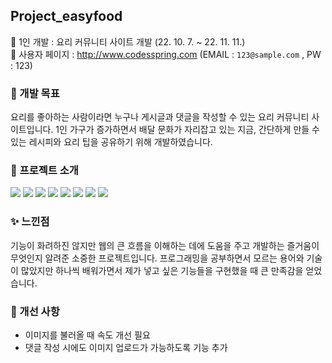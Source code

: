 ## Project_easyfood
🍩 1인 개발 : 요리 커뮤니티 사이트 개발 (22. 10. 7. ~ 22. 11. 11.)<br>
🍪 사용자 페이지 : http://www.codesspring.com (EMAIL : `123@sample.com` , PW : 123)


### 🍭 개발 목표

요리를 좋아하는 사람이라면 누구나 게시글과 댓글을 작성할 수 있는 요리 커뮤니티 사이트입니다.
1인 가구가 증가하면서 배달 문화가 자리잡고 있는 지금, 간단하게 만들 수 있는 레시피와 요리 팁을 공유하기 위해 개발하였습니다.


### 🍧 프로젝트 소개

<img src="https://user-images.githubusercontent.com/111411746/204271401-21a5589b-25bd-4bb3-994f-14b1228bb0e2.JPG">
<img src="https://user-images.githubusercontent.com/111411746/204271572-66588dae-a13f-4d51-8634-aa395348c18e.JPG">
<img src="https://user-images.githubusercontent.com/111411746/204271624-e3c19e17-e49f-4e2a-931a-54bcc6ada710.JPG">
<img src="https://user-images.githubusercontent.com/111411746/204271698-64c9d4f7-59c2-4c9b-adda-b2fd76249302.JPG">
<img src="https://user-images.githubusercontent.com/111411746/204271755-220f751a-4f7a-4c42-8fd2-9ecfd509f147.JPG">
<img src="https://user-images.githubusercontent.com/111411746/204271799-940db5ca-b745-4fb3-963f-883e10feee56.JPG">
<img src="https://user-images.githubusercontent.com/111411746/204271847-cec0402b-1004-4721-b04a-12d8f671a8c0.JPG">
<img src="https://user-images.githubusercontent.com/111411746/204271907-136293a5-91c3-42f7-b5f6-618e55487f39.JPG">


### ✨ 느낀점

기능이 화려하진 않지만 웹의 큰 흐름을 이해하는 데에 도움을 주고 개발하는 즐거움이 무엇인지 알려준 소중한 프로젝트입니다.
프로그래밍을 공부하면서 모르는 용어와 기술이 많았지만 하나씩 배워가면서 제가 넣고 싶은 기능들을 구현했을 때 큰 만족감을 얻었습니다.


### 🔨 개선 사항
* 이미지를 불러올 때 속도 개선 필요
* 댓글 작성 시에도 이미지 업로드가 가능하도록 기능 추가
